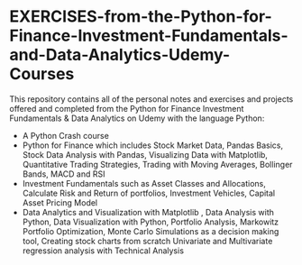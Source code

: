 # EXERCISES-from-the-Python-for-Finance-Investment-Fundamentals-and-Data-Analytics-Udemy-Courses

This repository contains all of the personal notes and exercises and projects offered and completed from the Python for Finance Investment Fundamentals & Data Analytics on Udemy with the language Python:

- A Python Crash course 
- Python for Finance which includes Stock Market Data, Pandas Basics, Stock Data Analysis with Pandas, Visualizing Data with Matplotlib, Quantitative Trading Strategies, Trading with Moving Averages, Bollinger Bands, MACD and RSI
- Investment Fundamentals such as Asset Classes and Allocations, Calculate Risk and Return of portfolios, Investment Vehicles, Capital Asset Pricing Model
- Data Analytics and Visualization with Matplotlib , Data Analysis with Python, Data Visualization with Python, Portfolio Analysis, Markowitz Portfolio Optimization, Monte Carlo Simulations as a decision making tool, Creating stock charts from scratch
Univariate and Multivariate regression analysis with Technical Analysis
